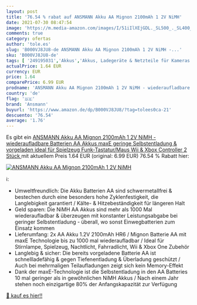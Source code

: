 ```yaml
---
layout: post
title: '76.54 % rabat auf ANSMANN Akku AA Mignon 2100mAh 1 2V NiMH'
date: 2021-07-30 08:47:54
image: 'https://m.media-amazon.com/images/I/51iIlXEjGDL._SL500_._SL400_.jpg'
comments: true
category: ofertas
author: 'tole.es'
slug: 'B000VJ8JU8-de ANSMANN Akku AA Mignon 2100mAh 1 2V NiMH -...'
sku: 'B000VJ8JU8-de'
tags: [ '249195031','Akkus','Akkus, Ladegeräte & Netzteile für Kameras','Außenbeleuchtung','Batterien+Akkus','Batterien, Akkus & Zubehör','Beleuchtung','Elektronik & Foto','Haushalt','Kamera & Foto','Kamera- & Fotozubehör','Produkte','ansmann', ]
actualPrice: 1.64 EUR
currency: EUR
price: 1.64
comparePrice: 6.99 EUR
prodname: 'ANSMANN Akku AA Mignon 2100mAh 1 2V NiMH - wiederaufladbare Batterien AA Akkus maxE  geringe Selbstentladung & vorgeladen  ideal für Spielzeug  Funk-Tastatur/Maus  Wii & Xbox Controller  2 Stück '
country: 'de'
flag: '🇩🇪'
brand: 'Ansmann'
buyurl: 'https://www.amazon.de/dp/B000VJ8JU8/?tag=tolees0ca-21'
descuento: '76.54'
average: '1.76'
---
```


Es gibt ein [ANSMANN Akku AA Mignon 2100mAh 1 2V NiMH - wiederaufladbare Batterien AA Akkus maxE  geringe Selbstentladung & vorgeladen  ideal für Spielzeug  Funk-Tastatur/Maus  Wii & Xbox Controller  2 Stück ](https://www.amazon.de/dp/B000VJ8JU8/?tag=tolees0ca-21) mit aktuellem Preis 1.64 EUR (original: 6.99 EUR) 76.54 % Rabatt hier:

[![ANSMANN Akku AA Mignon 2100mAh 1 2V NiMH](https://m.media-amazon.com/images/I/51iIlXEjGDL._SL500_._SL400_.jpg)](https://www.amazon.de/dp/B000VJ8JU8/?tag=tolees0ca-21)

ℹ️:

- Umweltfreundlich: Die Akku Batterien AA sind schwermetallfrei & bestechen durch eine besonders hohe Zyklenfestigkeit, die Langlebigkeit garantiert / Kälte- & Hitzebeständigkeit für längeren Halt
- Geld sparen: Die NiMH AA Akkus sind mehr als 1000 Mal wiederaufladbar & überzeugen mit konstanter Leistungsabgabe bei geringer Selbstentladung - überall, wo sonst Einwegbatterien zum Einsatz kommen
- Lieferumfang: 2x AA Akku 1.2V 2100mAh HR6 / Mignon Batterie AA mit maxE Technologie bis zu 1000 mal wiederaufladbar / Ideal für Stirnlampe, Spielzeug, Nachtlicht, Fahrradlicht, Wii & Xbox One Zubehör
- Langlebig & sicher: Die bereits vorgeladene Batterie AA ist schnellladefähig & gegen Tiefenentladung & Überladung geschützt / Auch bei mehrmaligen Teilaufladungen zeigt sich kein Memory-Effekt
- Dank der maxE-Technologie ist die Selbstentladung in den AA Batteries 10 mal geringer als in gewöhnlichen NiMH Akkus / Nach einem Jahr stehen noch einzigartige 80% der Anfangskapazität zur Verfügung

[🛒 kauf es hier!!](https://www.amazon.de/dp/B000VJ8JU8/?tag=tolees0ca-21)
